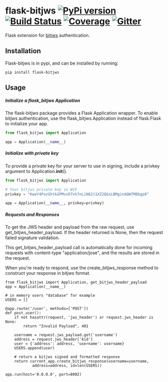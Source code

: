 # flask-bitjws [![PyPi version](https://img.shields.io/pypi/v/flask-bitjws.svg)](https://pypi.python.org/pypi/flask-bitjws/) [![Build Status](https://travis-ci.org/deginner/flask-bitjws.svg?branch=master)](https://travis-ci.org/deginner/flask-bitjws) [![Coverage](https://coveralls.io/repos/deginner/flask-bitjws/badge.svg?branch=master&service=github)](https://coveralls.io/github/deginner/flask-bitjws?branch=master) [![Gitter](https://badges.gitter.im/Join%20Chat.svg)](https://gitter.im/deginner/bitjws?utm_source=share-link&utm_medium=link&utm_campaign=share-link)


Flask extension for [bitjws](https://github.com/g-p-g/bitjws) authentication.

## Installation

Flask-bitjws is in pypi, and can be installed by running:

`pip install flask-bitjws`

## Usage

##### Initialize a flask_bitjws Application
The flask-bitjws package provides a Flask Application wrapper. To enable bitjws authentication, use the flask_bitjws.Application instead of flask.Flask to initialize your app.

``` Python
from flask_bitjws import Application

app = Application(__name__)
```

##### Initialize with private key

To provide a private key for your server to use in signing, include a privkey argument to Application.__init__().

``` Python
from flask_bitjws import Application

# Your bitjws private key in WIF
privkey = "KweY4PozGhtkGPMvvD7vk7nLiN6211XZ2QGxLBMginAQW7MBbgp8"

app = Application(__name__, privkey=privkey)
```

##### Requests and Responses

To get the JWS header and payload from the raw request, use get_bitjws_header_payload. If the header returned is None, then the request failed signature validation.

This get_bitjws_header_payload call is automatically done for incoming requests with content-type "application/jose", and the results are stored in the request.
  
When you're ready to respond, use the create_bitjws_response method to construct your response in bitjws format.

```
from flask_bitjws import Application, get_bitjws_header_payload
app = Application(__name__)

# in memory users "database" for example
USERS = []

@app.route('/user', methods=['POST'])
def post_user():
    if not hasattr(request, 'jws_header') or request.jws_header is None:
        return "Invalid Payload", 401

    username = request.jws_payload.get('username')
    address = request.jws_header['kid']
    user = {'address': address, 'username': username}
    USERS.append(user)
    
    # return a bitjws signed and formatted response
    return current_app.create_bitjws_response(username=username,
            address=address, id=len(USERS))

app.run(host='0.0.0.0', port=8002)
```
